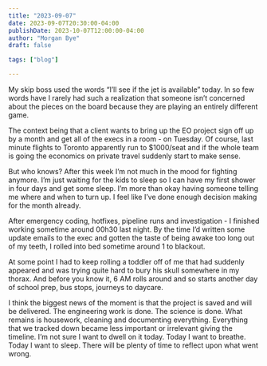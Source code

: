 ```yaml
---
title: "2023-09-07"
date: 2023-09-07T20:30:00-04:00
publishDate: 2023-10-07T12:00:00-04:00
author: "Morgan Bye"
draft: false

tags: ["blog"]

---
```


My skip boss used the words “I’ll see if the jet is available” today. In so few words have I rarely had such a realization that someone isn’t concerned about the pieces on the board because they are playing an entirely different game.

The context being that a client wants to bring up the EO project sign off up by a month and get all of the execs in a room - on Tuesday. Of course, last minute flights to Toronto apparently run to $1000/seat and if the whole team is going the economics on private travel suddenly start to make sense.

But who knows? After this week I’m not much in the mood for fighting anymore. I’m just waiting for the kids to sleep so I can have my first shower in four days and get some sleep.  I’m more than okay having someone telling me where and when to turn up. I feel like I’ve done enough decision making for the month already.

After emergency coding, hotfixes, pipeline runs and investigation - I finished working sometime around 00h30 last night. By the time I’d written some update emails to the exec and gotten the taste of being awake too long out of my teeth, I rolled into bed sometime around 1 to blackout.

At some point I had to keep rolling a toddler off of me that had suddenly appeared and was trying quite hard to bury his skull somewhere in my thorax. And before you know it, 6 AM rolls around and so starts another day of school prep, bus stops, journeys to daycare.

I think the biggest news of the moment is that the project is saved and will be delivered. The engineering work is done. The science is done. What remains is housework, cleaning and documenting everything. Everything that we tracked down became less important or irrelevant giving the timeline. I’m not sure I want to dwell on it today. Today I want to breathe. Today I want to sleep. There will be plenty of time to reflect upon what went wrong.
